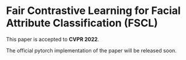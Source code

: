# Fair Contrastive Learning for Facial Attribute Classification (FSCL)

This paper is accepted to **CVPR 2022**.

The official pytorch implementation of the paper will be released soon.
